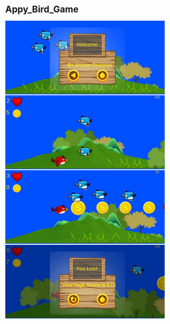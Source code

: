 # Appy_Bird_Game

<img src="ss/1 (2).jpeg" alt="Appy_game">
<img src="ss/2 (3).JPEG" alt="Appy_game">
<img src="ss/3 (2).JPEG" alt="Appy_game">
<img src="ss/4 (2).JPEG" alt="Appy_game">
